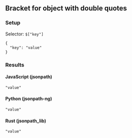 ## Bracket for object with double quotes

### Setup
Selector: `$["key"]`

    {
      "key": "value"
    }

### Results
#### JavaScript (jsonpath)

    "value"

#### Python (jsonpath-ng)

    "value"

#### Rust (jsonpath_lib)

    "value"

